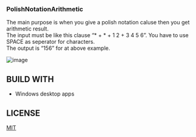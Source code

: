 ### PolishNotationArithmetic
The main purpose is when you give a polish notation caluse then you get arithmetic result.  
The input must be like this clause “* + * + 1 2 + 3 4 5 6”. You have to use SPACE as seperator for characters.  
The output is “156” for at above example.  

  ![image](https://user-images.githubusercontent.com/51248556/113491705-503f3380-94db-11eb-9b5b-ac9bf95295ff.png)  
    
  ## BUILD WITH
  - Windows desktop apps  
  
## LICENSE
[MIT](https://www.mit.edu/~amini/LICENSE.md)

